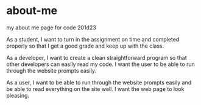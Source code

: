 # about-me
my about me page for code 201d23

As a student, I want to turn in the assignment on time and completed properly so that I get a good grade and keep up with the class.

As a developer, I want to create a clean straightforward program so that other developers can easily read my code. I want the user to be able to run through the website prompts easily.

As a user, I want to be able to run through the website prompts easily and be able to read everything on the site well. I want the web page to look pleasing.
